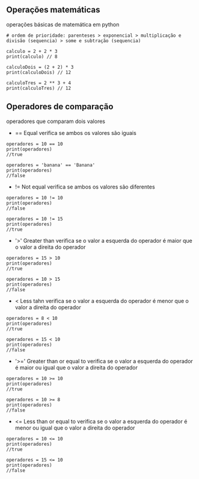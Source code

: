 ## Operações matemáticas
operações básicas de matemática em python

```
# ordem de prioridade: parenteses > exponencial > multiplicação e divisão (sequencia) > some e subtração (sequencia)

calculo = 2 + 2 * 3
print(calculo) // 8

calculoDois = (2 + 2) * 3
print(calculoDois) // 12

calculoTres = 2 ** 3 + 4 
print(calculoTres) // 12

```

## Operadores de comparação
operadores que comparam dois valores 

- == Equal
verifica se ambos os valores são iguais
```
operadores = 10 == 10
print(operadores)
//true

operadores = 'banana' == 'Banana'
print(operadores)
//false

```

- != Not equal
verifica se ambos os valores são diferentes
```
operadores = 10 != 10
print(operadores)
//false

operadores = 10 != 15
print(operadores)
//true

```

- '>' Greater than
verifica se o valor a esquerda do operador é maior que o valor a direita do operador
```
operadores = 15 > 10
print(operadores)
//true

operadores = 10 > 15
print(operadores)
//false

```

- < Less tahn
verifica se o valor a esquerda do operador é menor que o valor a direita do operador
```
operadores = 8 < 10
print(operadores)
//true

operadores = 15 < 10
print(operadores)
//false

```

- '>=' Greater than or equal to
verifica se o valor a esquerda do operador é maior ou igual que o valor a direita do operador
```
operadores = 10 >= 10
print(operadores)
//true

operadores = 10 >= 8
print(operadores)
//false

```

- <= Less than or equal to
verifica se o valor a esquerda do operador é menor ou igual que o valor a direita do operador
```
operadores = 10 <= 10
print(operadores)
//true

operadores = 15 <= 10
print(operadores)
//false

```

